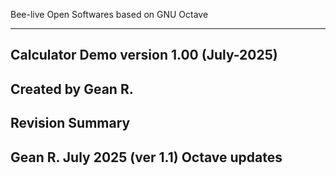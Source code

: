 Bee-live
Open Softwares based on GNU Octave

------------------------------------------
Calculator Demo version 1.00 (July-2025)
------------------------------------------
Created by Gean R.
------------------------------------------
Revision Summary
------------------------------------------
 Gean R. July 2025 (ver 1.1)
Octave updates
------------------------------------------


